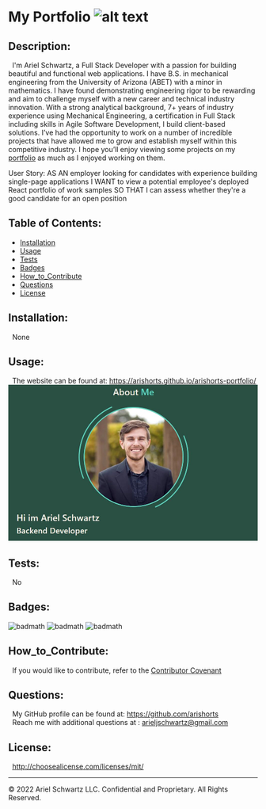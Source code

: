 # My Portfolio ![alt text](https://img.shields.io/badge/License-MIT-blue.svg)

## Description:

&nbsp; I'm Ariel Schwartz, a Full Stack Developer with a passion for building beautiful and functional web applications. I have B.S. in mechanical engineering from the University of Arizona (ABET) with a minor in mathematics. I have found demonstrating engineering rigor to be rewarding and aim to challenge myself with a new career and technical industry innovation. With a strong analytical background, 7+ years of industry experience using Mechanical Engineering, a certification in Full Stack including skills in Agile Software Development, I build client-based solutions. I’ve had the opportunity to work on a number of incredible projects that have allowed me to grow and establish myself within this competitive industry. I hope you’ll enjoy viewing some projects on my [portfolio](https://arishorts.github.io/arishorts-portfolio/) as much as I enjoyed working on them.

User Story: AS AN employer looking for candidates with experience building single-page applications
I WANT to view a potential employee's deployed React portfolio of work samples
SO THAT I can assess whether they're a good candidate for an open position

## Table of Contents:

- [Installation](#installation)
- [Usage](#usage)
- [Tests](#tests)
- [Badges](#badges)
- [How_to_Contribute](#how_to_contribute)
- [Questions](#questions)
- [License](#license)

## Installation:

&nbsp; None

## Usage:

&nbsp; The website can be found at: https://arishorts.github.io/arishorts-portfolio/
![alt text](./public/resume.jpg)

## Tests:

&nbsp; No

## Badges:

![badmath](https://img.shields.io/badge/JavaScript-81%25-purple)
![badmath](https://img.shields.io/badge/CSS-13%25-purple)
![badmath](https://img.shields.io/badge/HTML-6%25-purple)

## How_to_Contribute:

&nbsp; If you would like to contribute, refer to the [Contributor Covenant](https://www.contributor-covenant.org/)

## Questions:

&nbsp; My GitHub profile can be found at: https://github.com/arishorts
<br>&nbsp; Reach me with additional questions at : arieljschwartz@gmail.com

## License:

&nbsp; http://choosealicense.com/licenses/mit/

---

© 2022 Ariel Schwartz LLC. Confidential and Proprietary. All Rights Reserved.
